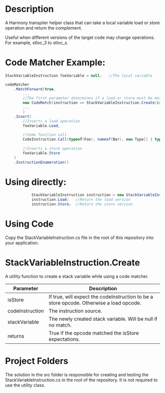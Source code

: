 # Description 
A Harmony transpiler helper class that can take a local variable load or store operation and return the complement.

Useful when different versions of the target code may change operations.  For example, stloc_3 to stloc_s.

# Code Matcher Example:

```csharp
StackVariableInstruction fooVariable = null;   //The local variable

codeMatcher
    .MatchForward(true,
        ...
        //The first parameter determines if a load or store must be matched.
        new CodeMatch(instruction => StackVariableInstruction.Create(isStore: true, instruction, out fooVariable))
        ...
        )
    .Insert(
        //Inserts a load operation
        fooVariable.Load,
        
        //Some function call
        CodeInstruction.Call(typeof(Foo), nameof(Bar), new Type[] { typeof(List<Fizz>) }),  
        
        //Inserts a store operation
        fooVariable.Store
    )
    .InstructionEnumeration()
```
# Using directly:
```csharp
            StackVariableInstruction instruction = new StackVariableInstruction(new CodeInstruction(OpCodes.Stloc_2));
            instruction.Load;   //Return the load version
            instruction.Store;  //Return the store version
```


# Using Code
Copy the StackVariableInstruction.cs file in the root of this repository into your application.

# StackVariableInstruction.Create

A utility function to create a stack variable while using a code matcher.

|Parameter|Description|
|--|--|
|isStore|If true, will expect the codeInstruction to be a store opcode.  Otherwise a load opcode.|
|codeInstruction|The instruction source.|
|stackVariable|The newly created stack variable.  Will be null if no match.|
|returns|True if the opcode matched the isStore expectations.|


# Project Folders
The solution in the src folder is responsible for creating and testing the StackVariableInstruction.cs in the root of the repository.  It is not required to use the utility class.